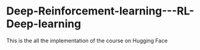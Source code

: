 # Deep-Reinforcement-learning---RL-Deep-learning
This is the all the implementation of the course on Hugging Face
